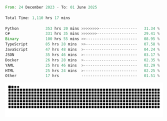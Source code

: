 <!--START_SECTION:waka-->

```rust
From: 24 December 2023 - To: 01 June 2025

Total Time: 1,110 hrs 17 mins

Python            353 hrs 20 mins >>>>>>>>-----------------   31.34 %
C#                331 hrs 35 mins >>>>>>>------------------   29.41 %
Binary            100 hrs 55 mins >>-----------------------   08.95 %
TypeScript        85 hrs 28 mins  >>-----------------------   07.58 %
JavaScript        47 hrs 48 mins  >------------------------   04.24 %
JSON              35 hrs 46 mins  >------------------------   03.17 %
Docker            26 hrs 28 mins  >------------------------   02.35 %
YAML              25 hrs 46 mins  >------------------------   02.29 %
HTML              25 hrs 24 mins  >------------------------   02.25 %
Other             17 hrs          -------------------------   01.51 %
```

<!--END_SECTION:waka-->


<picture>
  <source media="(prefers-color-scheme: dark)" srcset="https://raw.githubusercontent.com/jeerawut97/jeerawut97/output/github-contribution-grid-snake.svg">
  <img alt="github contribution grid snake animation" src="https://raw.githubusercontent.com/jeerawut97/jeerawut97/output/github-contribution-grid-snake.svg">
</picture>

